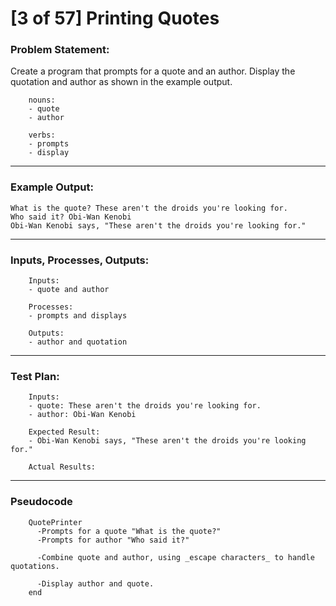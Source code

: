 # [3 of 57] Printing Quotes

### Problem Statement:
Create a program that prompts for a quote and an author. Display the quotation and author as shown in the example output.

        nouns:
        - quote
        - author
        
        verbs:
        - prompts
        - display

---
### Example Output:
    What is the quote? These aren't the droids you're looking for.
    Who said it? Obi-Wan Kenobi
    Obi-Wan Kenobi says, "These aren't the droids you're looking for."

---
### Inputs, Processes, Outputs:
        Inputs:
        - quote and author
        
        Processes:
        - prompts and displays
        
        Outputs:
        - author and quotation

---
### Test Plan:
        
        Inputs:
        - quote: These aren't the droids you're looking for.
        - author: Obi-Wan Kenobi
        
        Expected Result:
        - Obi-Wan Kenobi says, "These aren't the droids you're looking for."
        
        Actual Results:

---
### Pseudocode
        QuotePrinter
          -Prompts for a quote "What is the quote?"
          -Prompts for author "Who said it?"
          
          -Combine quote and author, using _escape characters_ to handle quotations.
          
          -Display author and quote.
        end
